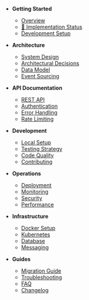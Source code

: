<!-- docs/_sidebar.md -->

- **Getting Started**
  - [Overview](README.md)
  - [🚨 Implementation Status](implementation-status.md)
  - [Development Setup](development.md)

- **Architecture**
  - [System Design](architecture.md)
  - [Architectural Decisions](architectural-decisions.md)
  - [Data Model](data-model.md)
  - [Event Sourcing](event-sourcing.md)

- **API Documentation**
  - [REST API](api.md)
  - [Authentication](authentication.md)
  - [Error Handling](error-handling.md)
  - [Rate Limiting](rate-limiting.md)

- **Development**
  - [Local Setup](development.md)
  - [Testing Strategy](testing.md)
  - [Code Quality](code-quality.md)
  - [Contributing](contributing.md)

- **Operations**
  - [Deployment](deployment.md)
  - [Monitoring](monitoring.md)
  - [Security](security.md)
  - [Performance](performance.md)

- **Infrastructure**
  - [Docker Setup](docker.md)
  - [Kubernetes](kubernetes.md)
  - [Database](database.md)
  - [Messaging](messaging.md)

- **Guides**
  - [Migration Guide](migration.md)
  - [Troubleshooting](troubleshooting.md)
  - [FAQ](faq.md)
  - [Changelog](changelog.md)
